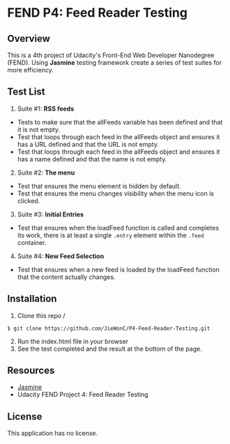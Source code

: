 # FEND P4: Feed Reader Testing


## Overview
This is a 4th project of Udacity's Front-End Web Developer Nanodegree (FEND). Using **Jasmine** testing framework create a series of test suites for more efficiency.

## Test List
1. Suite #1: **RSS feeds**
* Tests to make sure that the allFeeds variable has been defined and that it is not empty.
* Test that loops through each feed in the allFeeds object and ensures it has a URL defined and that the URL is not empty.
* Test that loops through each feed in the allFeeds object and ensures it has a name defined and that the name is not empty.

2. Suite #2: **The menu**
* Test that ensures the menu element is hidden by default.
* Test that ensures the menu changes visibility when the menu icon is clicked.

3. Suite #3: **Initial Entries**
* Test that ensures when the loadFeed function is called and completes its work, there is at least a single `.entry` element within the `.feed` container.

4. Suite #4: **New Feed Selection**
* Test that ensures when a new feed is loaded by the loadFeed function that the content actually changes.


## Installation
1. Clone this repo / 
```
$ git clone https://github.com/JieWonC/P4-Feed-Reader-Testing.git
```
2. Run the index.html file in your browser
3. See the test completed and the result at the bottom of the page.

## Resources
* [Jasmine](http://jasmine.github.io/)
* Udacity FEND Project 4: Feed Reader Testing

## License
This application has no license.
